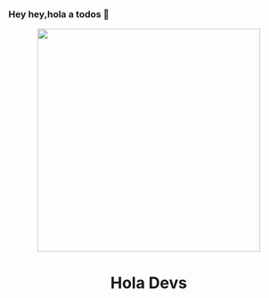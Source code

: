 ### Hey hey,hola a todos 👋


<div id="header" align="center">
<img src="https://cdn.glitch.global/0274ea33-4baa-4c6b-b5da-053eb6d7ad1e/Blue%20Modern%20Technology%20Coding%20Logo.png?v=1671558378285" width="400" />
<h1>Hola Devs</h1>
</div>


<!--
**johs7/johs7** is a ✨ _special_ ✨ repository because its `README.md` (this file) appears on your GitHub profile.

Here are some ideas to get you started:

- 🔭 I’m currently working on ...
- 🌱 I’m currently learning ...
- 👯 I’m looking to collaborate on ...
- 🤔 I’m looking for help with ...
- 💬 Ask me about ...
- 📫 How to reach me: ...
- 😄 Pronouns: ...
- ⚡ Fun fact: ...
-->

